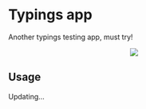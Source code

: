 # Typings app

Another typings testing app, must try!

<p align="center"><img src="/public/assets/featured.png"></p>

## Usage

Updating...
